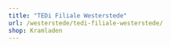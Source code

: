 ```yaml
---
title: "TEDi Filiale Westerstede"
url: /westerstede/tedi-filiale-westerstede/
shop: Kramladen
---
```


